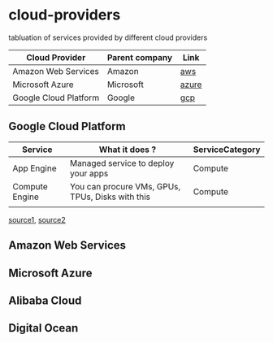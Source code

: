 # cloud-providers
tabluation of services provided by different cloud providers

| Cloud Provider         | Parent company                                          | Link                              |
| --------------- | ------------------------------------------------------------ | ---------------------------------- |
| Amazon Web Services      | Amazon | [aws](https://aws.amazon.com/) |
| Microsoft Azure   | Microsoft | [azure](https://azure.microsoft.com/en-us/)          |
| Google Cloud Platform   | Google | [gcp](https://cloud.google.com/)          |


## Google Cloud Platform


| Service         | What it does ?                                          | ServiceCategory                              |
| --------------- | ------------------------------------------------------------ | ---------------------------------- |
| App Engine       | Managed service to deploy your apps | Compute |
| Compute Engine   | You can procure VMs, GPUs, TPUs, Disks with this | Compute          |
|                 |                                                              |                                    |

[source1](https://cloud.google.com/terms/services), [source2](https://cloud.google.com/blog/topics/developers-practitioners/back-popular-demand-google-cloud-products-4-words-or-less-2021-edition)

## Amazon Web Services


## Microsoft Azure


## Alibaba Cloud

## Digital Ocean
